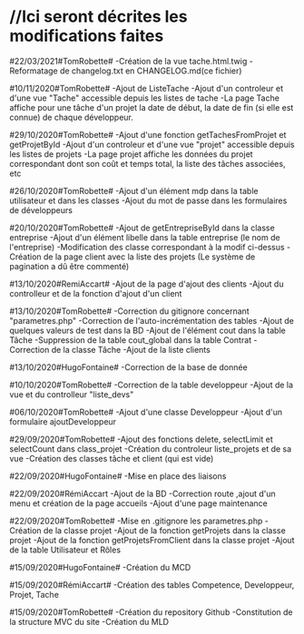 //Ici seront décrites les modifications faites
===================================
#22/03/2021#TomRobette#
-Création de la vue tache.html.twig
-Reformatage de changelog.txt en CHANGELOG.md(ce fichier)

#10/11/2020#TomRobette#
-Ajout de ListeTache
-Ajout d'un controleur et d'une vue "Tache" accessible depuis les listes de tache
-La page Tache affiche  pour une tâche d'un projet la date de début, la date de fin (si elle est connue) de chaque
développeur. 

#29/10/2020#TomRobette#
-Ajout d'une fonction getTachesFromProjet et getProjetById
-Ajout d'un controleur et d'une vue "projet" accessible depuis les listes de projets
-La page projet affiche les données du projet correspondant dont son coût et temps total, la liste des tâches associées, etc

#26/10/2020#TomRobette#
-Ajout d'un élément mdp dans la table utilisateur et dans les classes
-Ajout du mot de passe dans les formulaires de développeurs

#20/10/2020#TomRobette#
-Ajout de getEntrepriseById dans la classe entreprise
-Ajout d'un élément libelle dans la table entreprise (le nom de l'entreprise)
-Modification des classe correspondant à la modif ci-dessus
-Création de la page client avec la liste des projets (Le système de pagination a dû être commenté)

#13/10/2020#RemiAccart#
-Ajout de la page d'ajout des clients
-Ajout du controlleur et de la fonction d'ajout d'un client

#13/10/2020#TomRobette#
-Correction du gitignore concernant "parametres.php"
-Correction de l'auto-incrémentation des tables
-Ajout de quelques valeurs de test dans la BD
-Ajout de l'élément cout dans la table Tâche
-Suppression de la table cout_global dans la table Contrat
-Correction de la classe Tâche
-Ajout de la liste clients

#13/10/2020#HugoFontaine#
-Correction de la base de donnée 

#10/10/2020#TomRobette#
-Correction de la table developpeur
-Ajout de la vue et du controlleur "liste_devs"

#06/10/2020#TomRobette#
-Ajout d'une classe Developpeur
-Ajout d'un formulaire ajoutDeveloppeur

#29/09/2020#TomRobette#
-Ajout des fonctions delete, selectLimit et selectCount dans class_projet
-Création du controleur liste_projets et de sa vue
-Création des classes tâche et client (qui est vide)

#22/09/2020#HugoFontaine#
-Mise en place des liaisons

#22/09/2020#RémiAccart
-Ajout de la BD
-Correction route ,ajout d'un menu et création de la page accueils
-Ajout d'une page maintenance

#22/09/2020#TomRobette#
-Mise en .gitignore les parametres.php
-Création de la classe projet
-Ajout de la fonction getProjets dans la classe projet
-Ajout de la fonction getProjetsFromClient dans la classe projet
-Ajout de la table Utilisateur et Rôles

#15/09/2020#HugoFontaine#
-Création du MCD

#15/09/2020#RémiAccart#
-Création des tables Competence, Developpeur, Projet, Tache

#15/09/2020#TomRobette#
-Création du repository Github
-Constitution de la structure MVC du site
-Création du MLD
